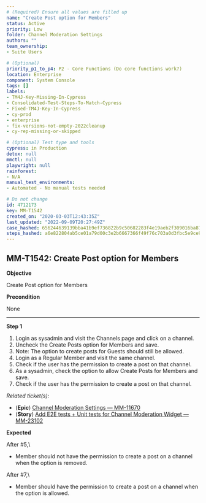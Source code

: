 ```yaml
---
# (Required) Ensure all values are filled up
name: "Create Post option for Members"
status: Active
priority: Low
folder: Channel Moderation Settings
authors: ""
team_ownership: 
- Suite Users

# (Optional)
priority_p1_to_p4: P2 - Core Functions (Do core functions work?)
location: Enterprise
component: System Console
tags: []
labels: 
- TM4J-Key-Missing-In-Cypress
- Consolidated-Test-Steps-To-Match-Cypress
- Fixed-TM4J-Key-In-Cypress
- cy-prod
- enterprise
- fix-versions-not-empty-2022cleanup
- cy-rep-missing-or-skipped

# (Optional) Test type and tools
cypress: in Production
detox: null
mmctl: null
playwright: null
rainforest: 
- N/A
manual_test_environments: 
- Automated - No manual tests needed

# Do not change
id: 4712173
key: MM-T1542
created_on: "2020-03-03T12:43:35Z"
last_updated: "2022-09-09T20:27:49Z"
case_hashed: 656244639139bba41b9ef736822b9c50682283f4e19aeb2f309016ba875150ce8fa9478866e7d503c60abf91c15b1c99
steps_hashed: a6e822804ab5ce01a79d00c3e2b6667366f49f76c703a0d3fbc5e9ce998e71769d91131f6286b65187a89e7c3d57ead2
---
```


<!-- (Auto-generated) Based on frontmatter's "key" and "name" -->

## MM-T1542: Create Post option for Members

**Objective**

Create Post option for Members

**Precondition**

None

---

**Step 1**

1. Login as sysadmin and visit the Channels page and click on a channel.
2. Uncheck the Create Posts option for Members and save.
3. Note: The option to create posts for Guests should still be allowed.
4. Login as a Regular Member and visit the same channel.
5. Check if the user has the permission to create a post on that channel.
6. As a sysadmin, check the option to allow Create Posts for Members and save.
7. Check if the user has the permission to create a post on that channel.

_Related ticket(s):_

- (**Epic**) [Channel Moderation Settings — MM-11670](https://mattermost.atlassian.net/browse/MM-11670)
- (**Story**) [Add E2E tests + Unit tests for Channel Moderation Widget — MM-23102](http://mmthttps%3A//mattermost.atlassian.net/browse/MM-23102)

**Expected**

After #5,\\

- Member should not have the permission to create a post on a channel when the option is removed.

After #7,\\

- Member should have the permission to create a post on a channel when the option is allowed.
